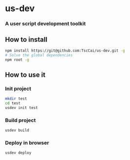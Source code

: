 # us-dev
### A user script development toolkit

## How to install
```bash
npm install https://git@github.com:TscCai/us-dev.git -g
# Solve the global dependencies
npm root -g

```

## How to use it
### Init project
```bash
mkdir test
cd test
usdev init test
```

### Build project
```bash
usdev build
```

### Deploy in browser
```bash
usdev deploy
```

